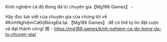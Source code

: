 Kinh nghiệm cá độ Bóng đá từ chuyên gia【Mg188 Games】 - 

Hãy đọc bài viết của chuyên gia của chúng tôi về #KinhNghiệmCáĐộBóngĐá tại 【Mg188 Games】 để có thể tự tin đặt cược và đạt thành công! 朗 - https://mg188.games/kinh-nghiem-ca-do-bong-da-tu-chuyen-gia/

